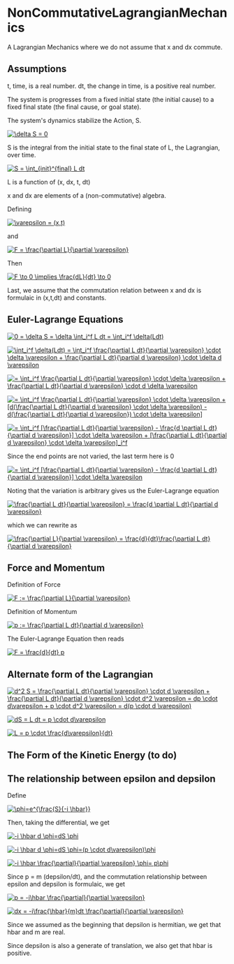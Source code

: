 # NonCommutativeLagrangianMechanics

A Lagrangian Mechanics where we do not assume that x and dx commute.

## Assumptions

t, time, is a real number.  dt, the change in time, is a positive real number.

The system is progresses from a fixed initial state (the initial cause) to a fixed final state (the final cause, or goal state).

The system's dynamics stabilize the Action, S.

<a href="https://www.codecogs.com/eqnedit.php?latex=\delta&space;S&space;=&space;0" target="_blank"><img src="https://latex.codecogs.com/gif.latex?\delta&space;S&space;=&space;0" title="\delta S = 0" /></a>

S is the integral from the initial state to the final state of L, the Lagrangian, over time.

<a href="https://www.codecogs.com/eqnedit.php?latex=S&space;=&space;\int_{init}^{final}&space;L&space;dt" target="_blank"><img src="https://latex.codecogs.com/gif.latex?S&space;=&space;\int_{init}^{final}&space;L&space;dt" title="S = \int_{init}^{final} L dt" /></a>

L is a function of (x, dx, t, dt)

x and dx are elements of a (non-commutative) algebra.

Defining

<a href="https://www.codecogs.com/eqnedit.php?latex=\varepsilon&space;=&space;(x,t)" target="_blank"><img src="https://latex.codecogs.com/gif.latex?\varepsilon&space;=&space;(x,t)" title="\varepsilon = (x,t)" /></a>

and

<a href="https://www.codecogs.com/eqnedit.php?latex=F&space;=&space;\frac{\partial&space;L}{\partial&space;\varepsilon}" target="_blank"><img src="https://latex.codecogs.com/gif.latex?F&space;=&space;\frac{\partial&space;L}{\partial&space;\varepsilon}" title="F = \frac{\partial L}{\partial \varepsilon}" /></a>

Then

<a href="https://www.codecogs.com/eqnedit.php?latex=F&space;\to&space;0&space;\implies&space;\frac{dL}{dt}&space;\to&space;0" target="_blank"><img src="https://latex.codecogs.com/gif.latex?F&space;\to&space;0&space;\implies&space;\frac{dL}{dt}&space;\to&space;0" title="F \to 0 \implies \frac{dL}{dt} \to 0" /></a>

Last, we assume that the commutation relation between x and dx is formulaic in (x,t,dt) and constants.

## Euler-Lagrange Equations

<a href="https://www.codecogs.com/eqnedit.php?latex=0&space;=&space;\delta&space;S&space;=&space;\delta&space;\int_i^f&space;L&space;dt&space;=&space;\int_i^f&space;\delta(Ldt)" target="_blank"><img src="https://latex.codecogs.com/gif.latex?0&space;=&space;\delta&space;S&space;=&space;\delta&space;\int_i^f&space;L&space;dt&space;=&space;\int_i^f&space;\delta(Ldt)" title="0 = \delta S = \delta \int_i^f L dt = \int_i^f \delta(Ldt)" /></a>

<a href="https://www.codecogs.com/eqnedit.php?latex=\int_i^f&space;\delta(Ldt)&space;=&space;\int_i^f&space;\frac{\partial&space;L&space;dt}{\partial&space;\varepsilon}&space;\cdot&space;\delta&space;\varepsilon&space;&plus;&space;\frac{\partial&space;L&space;dt}{\partial&space;d&space;\varepsilon}&space;\cdot&space;\delta&space;d&space;\varepsilon" target="_blank"><img src="https://latex.codecogs.com/gif.latex?\int_i^f&space;\delta(Ldt)&space;=&space;\int_i^f&space;\frac{\partial&space;L&space;dt}{\partial&space;\varepsilon}&space;\cdot&space;\delta&space;\varepsilon&space;&plus;&space;\frac{\partial&space;L&space;dt}{\partial&space;d&space;\varepsilon}&space;\cdot&space;\delta&space;d&space;\varepsilon" title="\int_i^f \delta(Ldt) = \int_i^f \frac{\partial L dt}{\partial \varepsilon} \cdot \delta \varepsilon + \frac{\partial L dt}{\partial d \varepsilon} \cdot \delta d \varepsilon" /></a>

<a href="https://www.codecogs.com/eqnedit.php?latex==&space;\int_i^f&space;\frac{\partial&space;L&space;dt}{\partial&space;\varepsilon}&space;\cdot&space;\delta&space;\varepsilon&space;&plus;&space;\frac{\partial&space;L&space;dt}{\partial&space;d&space;\varepsilon}&space;\cdot&space;d&space;\delta&space;\varepsilon" target="_blank"><img src="https://latex.codecogs.com/gif.latex?=&space;\int_i^f&space;\frac{\partial&space;L&space;dt}{\partial&space;\varepsilon}&space;\cdot&space;\delta&space;\varepsilon&space;&plus;&space;\frac{\partial&space;L&space;dt}{\partial&space;d&space;\varepsilon}&space;\cdot&space;d&space;\delta&space;\varepsilon" title="= \int_i^f \frac{\partial L dt}{\partial \varepsilon} \cdot \delta \varepsilon + \frac{\partial L dt}{\partial d \varepsilon} \cdot d \delta \varepsilon" /></a>

<a href="https://www.codecogs.com/eqnedit.php?latex==&space;\int_i^f&space;\frac{\partial&space;L&space;dt}{\partial&space;\varepsilon}&space;\cdot&space;\delta&space;\varepsilon&space;&plus;&space;[d(\frac{\partial&space;L&space;dt}{\partial&space;d&space;\varepsilon}&space;\cdot&space;\delta&space;\varepsilon)&space;-&space;d(\frac{\partial&space;L&space;dt}{\partial&space;d&space;\varepsilon})&space;\cdot&space;\delta&space;\varepsilon]" target="_blank"><img src="https://latex.codecogs.com/gif.latex?=&space;\int_i^f&space;\frac{\partial&space;L&space;dt}{\partial&space;\varepsilon}&space;\cdot&space;\delta&space;\varepsilon&space;&plus;&space;[d(\frac{\partial&space;L&space;dt}{\partial&space;d&space;\varepsilon}&space;\cdot&space;\delta&space;\varepsilon)&space;-&space;d(\frac{\partial&space;L&space;dt}{\partial&space;d&space;\varepsilon})&space;\cdot&space;\delta&space;\varepsilon]" title="= \int_i^f \frac{\partial L dt}{\partial \varepsilon} \cdot \delta \varepsilon + [d(\frac{\partial L dt}{\partial d \varepsilon} \cdot \delta \varepsilon) - d(\frac{\partial L dt}{\partial d \varepsilon}) \cdot \delta \varepsilon]" /></a>

<a href="https://www.codecogs.com/eqnedit.php?latex==&space;\int_i^f&space;[\frac{\partial&space;L&space;dt}{\partial&space;\varepsilon}&space;-&space;\frac{d&space;\partial&space;L&space;dt}{\partial&space;d&space;\varepsilon}]&space;\cdot&space;\delta&space;\varepsilon&space;&plus;&space;[\frac{\partial&space;L&space;dt}{\partial&space;d&space;\varepsilon}&space;\cdot&space;\delta&space;\varepsilon]_i^f" target="_blank"><img src="https://latex.codecogs.com/gif.latex?=&space;\int_i^f&space;[\frac{\partial&space;L&space;dt}{\partial&space;\varepsilon}&space;-&space;\frac{d&space;\partial&space;L&space;dt}{\partial&space;d&space;\varepsilon}]&space;\cdot&space;\delta&space;\varepsilon&space;&plus;&space;[\frac{\partial&space;L&space;dt}{\partial&space;d&space;\varepsilon}&space;\cdot&space;\delta&space;\varepsilon]_i^f" title="= \int_i^f [\frac{\partial L dt}{\partial \varepsilon} - \frac{d \partial L dt}{\partial d \varepsilon}] \cdot \delta \varepsilon + [\frac{\partial L dt}{\partial d \varepsilon} \cdot \delta \varepsilon]_i^f" /></a>

Since the end points are not varied, the last term here is 0

<a href="https://www.codecogs.com/eqnedit.php?latex==&space;\int_i^f&space;[\frac{\partial&space;L&space;dt}{\partial&space;\varepsilon}&space;-&space;\frac{d&space;\partial&space;L&space;dt}{\partial&space;d&space;\varepsilon}]&space;\cdot&space;\delta&space;\varepsilon" target="_blank"><img src="https://latex.codecogs.com/gif.latex?=&space;\int_i^f&space;[\frac{\partial&space;L&space;dt}{\partial&space;\varepsilon}&space;-&space;\frac{d&space;\partial&space;L&space;dt}{\partial&space;d&space;\varepsilon}]&space;\cdot&space;\delta&space;\varepsilon" title="= \int_i^f [\frac{\partial L dt}{\partial \varepsilon} - \frac{d \partial L dt}{\partial d \varepsilon}] \cdot \delta \varepsilon" /></a>

Noting that the variation is arbitrary gives us the Euler-Lagrange equation

<a href="https://www.codecogs.com/eqnedit.php?latex=\frac{\partial&space;L&space;dt}{\partial&space;\varepsilon}&space;=&space;\frac{d&space;\partial&space;L&space;dt}{\partial&space;d&space;\varepsilon}" target="_blank"><img src="https://latex.codecogs.com/gif.latex?\frac{\partial&space;L&space;dt}{\partial&space;\varepsilon}&space;=&space;\frac{d&space;\partial&space;L&space;dt}{\partial&space;d&space;\varepsilon}" title="\frac{\partial L dt}{\partial \varepsilon} = \frac{d \partial L dt}{\partial d \varepsilon}" /></a>

which we can rewrite as

<a href="https://www.codecogs.com/eqnedit.php?latex=\frac{\partial&space;L}{\partial&space;\varepsilon}&space;=&space;\frac{d}{dt}\frac{\partial&space;L&space;dt}{\partial&space;d&space;\varepsilon}" target="_blank"><img src="https://latex.codecogs.com/gif.latex?\frac{\partial&space;L}{\partial&space;\varepsilon}&space;=&space;\frac{d}{dt}\frac{\partial&space;L&space;dt}{\partial&space;d&space;\varepsilon}" title="\frac{\partial L}{\partial \varepsilon} = \frac{d}{dt}\frac{\partial L dt}{\partial d \varepsilon}" /></a>

## Force and Momentum

Definition of Force

<a href="https://www.codecogs.com/eqnedit.php?latex=F&space;:=&space;\frac{\partial&space;L}{\partial&space;\varepsilon}" target="_blank"><img src="https://latex.codecogs.com/gif.latex?F&space;:=&space;\frac{\partial&space;L}{\partial&space;\varepsilon}" title="F := \frac{\partial L}{\partial \varepsilon}" /></a>

Definition of Momentum

<a href="https://www.codecogs.com/eqnedit.php?latex=p&space;:=&space;\frac{\partial&space;L&space;dt}{\partial&space;d&space;\varepsilon}" target="_blank"><img src="https://latex.codecogs.com/gif.latex?p&space;:=&space;\frac{\partial&space;L&space;dt}{\partial&space;d&space;\varepsilon}" title="p := \frac{\partial L dt}{\partial d \varepsilon}" /></a>

The Euler-Lagrange Equation then reads

<a href="https://www.codecogs.com/eqnedit.php?latex=F&space;=&space;\frac{d}{dt}&space;p" target="_blank"><img src="https://latex.codecogs.com/gif.latex?F&space;=&space;\frac{d}{dt}&space;p" title="F = \frac{d}{dt} p" /></a>

## Alternate form of the Lagrangian

<a href="https://www.codecogs.com/eqnedit.php?latex=d^2&space;S&space;=&space;\frac{\partial&space;L&space;dt}{\partial&space;\varepsilon}&space;\cdot&space;d&space;\varepsilon&space;&plus;&space;\frac{\partial&space;L&space;dt}{\partial&space;d&space;\varepsilon}&space;\cdot&space;d^2&space;\varepsilon&space;=&space;dp&space;\cdot&space;d\varepsilon&space;&plus;&space;p&space;\cdot&space;d^2&space;\varepsilon&space;=&space;d(p&space;\cdot&space;d&space;\varepsilon)" target="_blank"><img src="https://latex.codecogs.com/gif.latex?d^2&space;S&space;=&space;\frac{\partial&space;L&space;dt}{\partial&space;\varepsilon}&space;\cdot&space;d&space;\varepsilon&space;&plus;&space;\frac{\partial&space;L&space;dt}{\partial&space;d&space;\varepsilon}&space;\cdot&space;d^2&space;\varepsilon&space;=&space;dp&space;\cdot&space;d\varepsilon&space;&plus;&space;p&space;\cdot&space;d^2&space;\varepsilon&space;=&space;d(p&space;\cdot&space;d&space;\varepsilon)" title="d^2 S = \frac{\partial L dt}{\partial \varepsilon} \cdot d \varepsilon + \frac{\partial L dt}{\partial d \varepsilon} \cdot d^2 \varepsilon = dp \cdot d\varepsilon + p \cdot d^2 \varepsilon = d(p \cdot d \varepsilon)" /></a>

<a href="https://www.codecogs.com/eqnedit.php?latex=dS&space;=&space;L&space;dt&space;=&space;p&space;\cdot&space;d\varepsilon" target="_blank"><img src="https://latex.codecogs.com/gif.latex?dS&space;=&space;L&space;dt&space;=&space;p&space;\cdot&space;d\varepsilon" title="dS = L dt = p \cdot d\varepsilon" /></a>

<a href="https://www.codecogs.com/eqnedit.php?latex=L&space;=&space;p&space;\cdot&space;\frac{d\varepsilon}{dt}" target="_blank"><img src="https://latex.codecogs.com/gif.latex?L&space;=&space;p&space;\cdot&space;\frac{d\varepsilon}{dt}" title="L = p \cdot \frac{d\varepsilon}{dt}" /></a>

## The Form of the Kinetic Energy (to do)


## The relationship between epsilon and depsilon

Define

<a href="https://www.codecogs.com/eqnedit.php?latex=\phi=e^{\frac{S}{-i&space;\hbar}}" target="_blank"><img src="https://latex.codecogs.com/gif.latex?\phi=e^{\frac{S}{-i&space;\hbar}}" title="\phi=e^{\frac{S}{-i \hbar}}" /></a>

Then, taking the differential, we get

<a href="https://www.codecogs.com/eqnedit.php?latex=-i&space;\hbar&space;d&space;\phi=dS&space;\phi" target="_blank"><img src="https://latex.codecogs.com/gif.latex?-i&space;\hbar&space;d&space;\phi=dS&space;\phi" title="-i \hbar d \phi=dS \phi" /></a>

<a href="https://www.codecogs.com/eqnedit.php?latex=-i&space;\hbar&space;d&space;\phi=dS&space;\phi=(p&space;\cdot&space;d\varepsilon)\phi" target="_blank"><img src="https://latex.codecogs.com/gif.latex?-i&space;\hbar&space;d&space;\phi=dS&space;\phi=(p&space;\cdot&space;d\varepsilon)\phi" title="-i \hbar d \phi=dS \phi=(p \cdot d\varepsilon)\phi" /></a>

<a href="https://www.codecogs.com/eqnedit.php?latex=-i&space;\hbar&space;\frac{\partial}{\partial&space;\varepsilon}&space;\phi=&space;p\phi" target="_blank"><img src="https://latex.codecogs.com/gif.latex?-i&space;\hbar&space;\frac{\partial}{\partial&space;\varepsilon}&space;\phi=&space;p\phi" title="-i \hbar \frac{\partial}{\partial \varepsilon} \phi= p\phi" /></a>

Since p = m (depsilon/dt), and the commutation relationship between epsilon and depsilon is formulaic, we get

<a href="https://www.codecogs.com/eqnedit.php?latex=p&space;=&space;-i\hbar&space;\frac{\partial}{\partial&space;\varepsilon}" target="_blank"><img src="https://latex.codecogs.com/gif.latex?p&space;=&space;-i\hbar&space;\frac{\partial}{\partial&space;\varepsilon}" title="p = -i\hbar \frac{\partial}{\partial \varepsilon}" /></a>

<a href="https://www.codecogs.com/eqnedit.php?latex=dx&space;=&space;-i\frac{\hbar}{m}dt&space;\frac{\partial}{\partial&space;\varepsilon}" target="_blank"><img src="https://latex.codecogs.com/gif.latex?dx&space;=&space;-i\frac{\hbar}{m}dt&space;\frac{\partial}{\partial&space;\varepsilon}" title="dx = -i\frac{\hbar}{m}dt \frac{\partial}{\partial \varepsilon}" /></a>

Since we assumed as the beginning that depsilon is hermitian, we get that hbar and m are real.

Since depsilon is also a generate of translation, we also get that hbar is positive.
